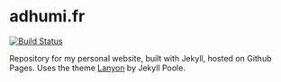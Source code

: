 # adhumi.fr

[![Build Status](https://travis-ci.org/adhumi/adhumi.fr.svg?branch=master)](https://travis-ci.org/adhumi/adhumi.fr)

Repository for my personal website, built with Jekyll, hosted on Github Pages. Uses the theme [Lanyon](https://github.com/poole/lanyon) by Jekyll Poole.
